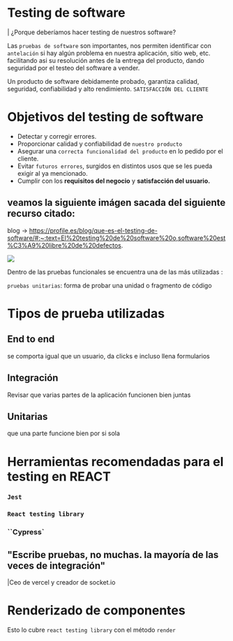 # Testing de software

| ¿Porque deberíamos hacer testing de nuestros software?

Las `pruebas de software` son importantes, nos permiten identificar con `antelación` si hay algún problema en nuestra aplicación, sitio web, etc.
facilitando asi su resolución antes de la entrega del producto, dando seguridad por el testeo del software a vender.

Un producto de software debidamente probado, garantiza calidad, seguridad, confiabilidad y alto rendimiento. `SATISFACCIÓN DEL CLIENTE`

# Objetivos del testing de software

- Detectar y corregir errores.
- Proporcionar calidad y confiabilidad de `nuestro producto`
- Asegurar una `correcta funcionalidad del producto` en lo pedido por el cliente.
- Evitar `futuros errores`, surgidos en distintos usos que se les pueda exigir al ya mencionado.
- Cumplir con los **requisitos del negocio** y **satisfacción del usuario.**

## veamos la siguiente imágen sacada del siguiente recurso citado:

blog -> https://profile.es/blog/que-es-el-testing-de-software/#:~:text=El%20testing%20de%20software%20o,software%20est%C3%A9%20libre%20de%20defectos.

<img src="https://user-images.githubusercontent.com/69850751/191022134-5a917f7b-71f6-4205-b4dd-81519175aeda.png"/>

Dentro de las pruebas funcionales se encuentra una de las más utilizadas :

`pruebas unitarias`: forma de probar una unidad o fragmento de código

# Tipos de prueba utilizadas

## End to end

se comporta igual que un usuario, da clicks e incluso llena formularios

## Integración

Revisar que varias partes de la aplicación funcionen bien juntas

## Unitarias

que una parte funcione bien por si sola

# Herramientas recomendadas para el testing en REACT

### `Jest`

### `React testing library`

### ``Cypress`

## "Escribe pruebas, no muchas. la mayoría de las veces de integración"

|Ceo de vercel y creador de socket.io

# Renderizado de componentes

Esto lo cubre `react testing library` con el método `render`
